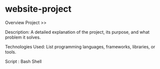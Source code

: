 # website-project

Overview Project >> 

Description: A detailed explanation of the project, its purpose, and what problem it solves.

Technologies Used: List programming languages, frameworks, libraries, or tools.

Script : Bash Shell
